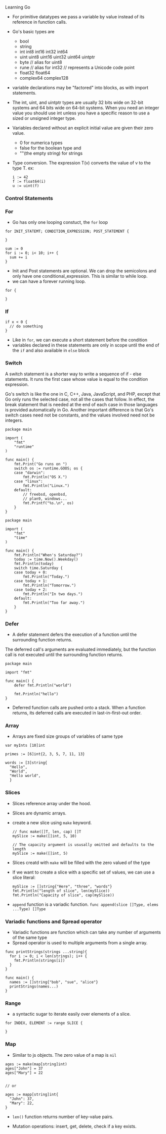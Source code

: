 Learning Go

- For primitive datatypes we pass a variable by value instead of its reference in function calls. 

- Go's basic types are
  - bool
  - string
  - int  int8  int16  int32  int64
  - uint uint8 uint16 uint32 uint64 uintptr
  - byte // alias for uint8
  - rune // alias for int32
     // represents a Unicode code point
  - float32 float64
  - complex64 complex128

- variable declarations may be "factored" into blocks, as with import statements.
- The int, uint, and uintptr types are usually 32 bits wide on 32-bit systems and 64 bits wide on 64-bit systems. When you need an integer value you should use int unless you have a specific reason to use a sized or unsigned integer type. 

- Variables declared without an explicit initial value are given their zero value.
  - 0 for numerica types
  - false for the boolean type and 
  - ""(the empty string) for strings

- Type conversion. The expression T(v) converts the value of v to the type T.
  ex:
  ```
  i := 42
  f := float64(i)
  u := uint(f)
  ```

### Control Statements

### For
- Go has only one looping constuct, the `for` loop
```
for INIT_STATEMT; CONDITION_EXPRESSION; POST_STATEMENT {

}

sum := 0
for i := 0; i< 10; i++ {
  sum += i
}

```
- Init and Post statements are optional. We can drop the semicolons and only have one conditional_expression. This is similar to while loop.
- we can have a forever running loop. 
```
for {

}
```

### If
```
if x < 0 {
  // do something
}
```
- Like in `for`, we can execute a short statement before the condition
- variables declared in these statements are only in scope until the end of the `if` and also available in `else` block

### Switch
A switch statement is a shorter way to write a sequence of if - else statements. It runs the first case whose value is equal to the condition expression.

Go's switch is like the one in C, C++, Java, JavaScript, and PHP, except that Go only runs the selected case, not all the cases that follow. In effect, the break statement that is needed at the end of each case in those languages is provided automatically in Go. Another important difference is that Go's switch cases need not be constants, and the values involved need not be integers.

```
package main

import (
	"fmt"
	"runtime"
)

func main() {
	fmt.Print("Go runs on ")
	switch os := runtime.GOOS; os {
	case "darwin":
		fmt.Println("OS X.")
	case "linux":
		fmt.Println("Linux.")
	default:
		// freebsd, openbsd,
		// plan9, windows...
		fmt.Printf("%s.\n", os)
	}
}
```
```
package main

import (
	"fmt"
	"time"
)

func main() {
	fmt.Println("When's Saturday?")
	today := time.Now().Weekday()
	fmt.Println(today)
	switch time.Saturday {
	case today + 0:
		fmt.Println("Today.")
	case today + 1:
		fmt.Println("Tomorrow.")
	case today + 2:
		fmt.Println("In two days.")
	default:
		fmt.Println("Too far away.")
	}
}
```

### Defer
- A defer statement defers the execution of a function until the surrounding function returns.

The deferred call's arguments are evaluated immediately, but the function call is not executed until the surrounding function returns.

```
package main

import "fmt"

func main() {
	defer fmt.Println("world")

	fmt.Println("hello")
}
```
- Deferred function calls are pushed onto a stack. When a function returns, its deferred calls are executed in last-in-first-out order.


### Array
- Arrays are fixed size groups of variables of same type
```
var myInts [10]int

primes := [6]int{2, 3, 5, 7, 11, 13}

words := [3]string{
  "Hello",
  "World",
  "Hello world",
  }

```


### Slices
- Slices reference array under the hood. 
- Slices are dynamic arrays.
- create a new slice using `make` keyword.
  ```
  // func make([]T, len, cap) []T
  mySlice := make([]int, 5, 10)

  // The capacity argument is ususally omitted and defaults to the length
  mySlice := make([]int, 5)
  ```
- Slices creatd with `make` will be filled with the zero valued of the type
- If we want to create a slice with a specific set of values, we can use a slice literal:
  ```
  mySlice := []string{"Here", "three", "words"}
  fmt.Println("length of slice", len(mySlice))
  fmt.Println("Capacity of slice", cap(mySlice))
  ```

- `append` function is a variadic function. `func append(slice []Type, elems ...Type) []Type`

### Variadic functions and Spread operator

- Variadic functions are function which can take any number of arguments of the same type
- Spread operator is used to multiple arguments from a single array.

```
func printStrings(strings ...string){
  for i := 0; i < len(strings); i++ {
    fmt.Println(strings[i])
  }
}

func main() {
  names := []string{"bob", "sue", "alice"}
  printStrings(names...)
}

```

### Range
- a syntactic sugar to iterate easily over elements of a slice.
```
for INDEX, ELEMENT := range SLICE {

}
```

### Map
- Similar to js objects. The zero value of a map is `nil`
```
ages := make(map[string]int)
ages["John"] = 37
ages["Mary"] = 22


// or

ages := mapp[string]int{
  "John": 37,
  "Mary": 22,
}
```
- `len()` function returns number of key-value pairs.

- Mutation operations: insert, get, delete, check if a key exists. 

